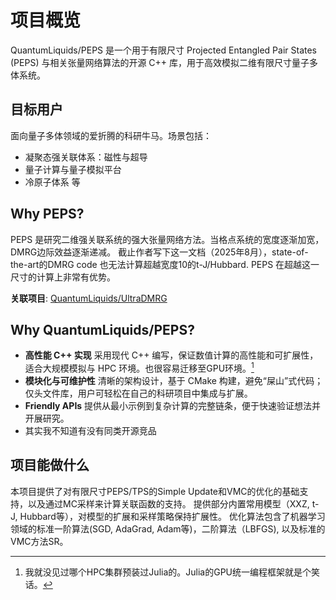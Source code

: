 # 项目概览
QuantumLiquids/PEPS 是一个用于有限尺寸 Projected Entangled Pair States (PEPS)
与相关张量网络算法的开源 C++ 库，用于高效模拟二维有限尺寸量子多体系统。

## 目标用户
面向量子多体领域的爱折腾的科研牛马。场景包括：
- 凝聚态强关联体系：磁性与超导
- 量子计算与量子模拟平台
- 冷原子体系
等

## Why PEPS?
PEPS 是研究二维强关联系统的强大张量网络方法。当格点系统的宽度逐渐加宽，DMRG边际效益逐渐递减。
截止作者写下这一文档（2025年8月），state-of-the-art的DMRG code 也无法计算超越宽度10的t-J/Hubbard. 
PEPS 在超越这一尺寸的计算上非常有优势。

**关联项目**: [QuantumLiquids/UltraDMRG](https://github.com/QuantumLiquids/UltraDMRG)

## Why QuantumLiquids/PEPS?
 - **高性能 C++ 实现** 采用现代 C++ 编写，保证数值计算的高性能和可扩展性，适合大规模模拟与 HPC 环境。也很容易迁移至GPU环境。[^1]
 - **模块化与可维护性** 清晰的架构设计，基于 CMake 构建，避免“屎山”式代码；仅头文件库，用户可轻松在自己的科研项目中集成与扩展。
 - **Friendly APIs** 提供从最小示例到复杂计算的完整链条，便于快速验证想法并开展研究。
 - 其实我不知道有没有同类开源竞品

## 项目能做什么
本项目提供了对有限尺寸PEPS/TPS的Simple Update和VMC的优化的基础支持，以及通过MC采样来计算关联函数的支持。
提供部分内置常用模型（XXZ, t-J, Hubbard等），对模型的扩展和采样策略保持扩展性。
优化算法包含了机器学习领域的标准一阶算法(SGD, AdaGrad, Adam等)，二阶算法（LBFGS),
以及标准的VMC方法SR。

[^1]: 我就没见过哪个HPC集群预装过Julia的。Julia的GPU统一编程框架就是个笑话。